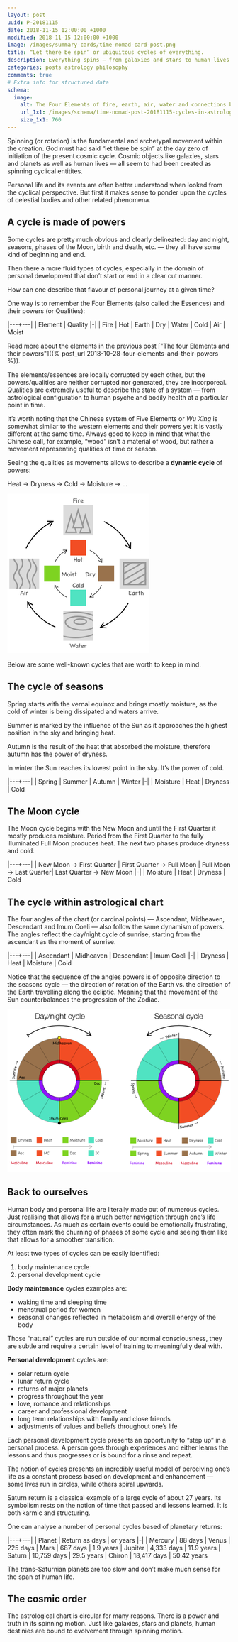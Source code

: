 ```yaml
---
layout: post
uuid: P-20181115
date: 2018-11-15 12:00:00 +1000
modified: 2018-11-15 12:00:00 +1000
image: /images/summary-cards/time-nomad-card-post.png
title: “Let there be spin” or ubiquitous cycles of everything.
description: Everything spins – from galaxies and stars to human lives – producing large and small cycles of events.
categories: posts astrology philosophy
comments: true
# Extra info for structured data
schema:
  image:
    alt: The Four Elements of fire, earth, air, water and connections between them via heat, dryness, moisture and cold
    url_1x1: /images/schema/time-nomad-post-20181115-cycles-in-astrology-1x1.jpg
    size_1x1: 760
---
```


Spinning (or rotation) is the fundamental and archetypal movement within the creation. God must had said “let there be spin” at the day zero of initiation of the present cosmic cycle. Cosmic objects like galaxies, stars and planets as well as human lives — all seem to had been created as spinning cyclical entitites.

Personal life and its events are often better understood when looked from the cyclical perspective. But first it makes sense to ponder upon the cycles of celestial bodies and other related phenomena.

## A cycle is made of powers

Some cycles are pretty much obvious and clearly delineated: day and night, seasons, phases of the Moon, birth and death, etc. — they all have some kind of beginning and end.

Then there a more fluid types of cycles, especially in the domain of personal development that don’t start or end in a clear cut manner.

How can one describe that flavour of personal journey at a given time?

One way is to remember the Four Elements (also called the Essences) and their powers (or Qualities): 

|---+---|
| Element | Quality
|-|
| Fire | Hot
| Earth | Dry
| Water | Cold
| Air | Moist

Read more about the elements in the previous post ["The four Elements and their powers"]({% post_url 2018-10-28-four-elements-and-their-powers %}).

The elements/essences are locally corrupted by each other, but the powers/qualities are neither corrupted nor generated, they are incorporeal. Qualities are extremely useful to describe the state of a system — from astrological configuration to human psyche and bodily health at a particular point in time.

It’s worth noting that the Chinese system of Five Elements or _Wu Xing_ is somewhat similar to the western elements and their powers yet it is vastly different at the same time. Always good to keep in mind that what the Chinese call, for example, “wood” isn’t a material of wood, but rather a movement representing  qualities of time or season.

Seeing the qualities as movements allows to describe a **dynamic cycle** of powers:

Heat → Dryness → Cold → Moisture → …  

![Cycle of the elements and their qualities](/images/illustrations/time-nomad-fig-four-elements-cycle-qualities.png "Cycle of the elements and their qualities")

Below are some well-known cycles that are worth to keep in mind.

## The cycle of seasons

Spring starts with the vernal equinox and brings mostly moisture, as the cold of winter is being dissipated and waters arrive.

Summer is marked by the influence of the Sun as it approaches the highest position in the sky and bringing heat.

Autumn is the result of the heat that absorbed the moisture, therefore autumn has the power of dryness.

In winter the Sun reaches its lowest point in the sky. It’s the power of cold.

|---+---|
| Spring | Summer | Autumn | Winter
|-|
| Moisture | Heat | Dryness | Cold

## The Moon cycle

The Moon cycle begins with the New Moon and until the First Quarter it mostly produces moisture. Period from the First Quarter to the fully illuminated Full Moon produces heat. The next two phases produce dryness and cold. 

|---+---|
| New Moon → First Quarter | First Quarter → Full Moon | Full Moon → Last Quarter| Last Quarter → New Moon
|-|
| Moisture | Heat | Dryness | Cold

## The cycle within astrological chart

The four angles of the chart (or cardinal points) — Ascendant, Midheaven, Descendant and Imum Coeli — also follow the same dynamism of powers. The angles reflect the day/night cycle of sunrise, starting from the ascendant as the moment of sunrise.

|---+---|
| Ascendant | Midheaven | Descendant | Imum Coeli
|-|
| Dryness | Heat  | Moisture | Cold

Notice that the sequence of the angles powers is of opposite direction to the seasons cycle — the direction of rotation of the Earth vs. the direction of the Earth travelling along the ecliptic. Meaning that the movement of the Sun counterbalances the progression of the Zodiac.

![Sequence of qualities of elements](/images/illustrations/time-nomad-fig-seasonal-and-day-night-cycles.png "Sequence of qualities of elements")

## Back to ourselves

Human body and personal life are literally made out of numerous cycles. Just realising that allows for a much better navigation through one’s life circumstances. As much as certain events could be emotionally frustrating, they often mark the churning of phases of some cycle and seeing them like that allows for a smoother transition.

At least two types of cycles can be easily identified:

1. body maintenance cycle
2. personal development cycle

**Body maintenance** cycles examples are:
* waking time and sleeping time
* menstrual period for women
* seasonal changes reflected in metabolism and overall energy of the body

Those “natural” cycles are run outside of our normal consciousness, they are subtle and require a certain level of training to meaningfully deal with.

**Personal development** cycles are:
* solar return cycle
* lunar return cycle
* returns of major planets
* progress throughout the year
* love, romance and relationships
* career and professional development
* long term relationships with family and close friends
* adjustments of values and beliefs throughout one’s life

Each personal development cycle presents an opportunity to “step up” in a personal process. A person goes through experiences and either learns the lessons and thus progresses or is bound for a rinse and repeat.

The notion of cycles presents an incredibly useful model of perceiving one’s life as a constant process based on development and enhancement — some lives run in circles, while others spiral upwards.

Saturn return is a classical example of a large cycle of about 27 years. Its symbolism rests on the notion of time that passed and lessons learned. It is both karmic and structuring.

One can analyse a number of personal cycles based of planetary returns:

|---+---|
| Planet | Return as days | or years
|-|
| Mercury | 88 days
| Venus | 225 days
| Mars | 687 days | 1.9 years
| Jupiter | 4,333 days | 11.9 years
| Saturn | 10,759 days | 29.5 years
| Chiron | 18,417 days | 50.42 years

The trans-Saturnian planets are too slow and don’t make much sense for the span of human life.

## The cosmic order

The astrological chart is circular for many reasons. There is a power and truth in its spinning motion. Just like galaxies, stars and planets, human destinies are bound to evolvement through spinning motion.